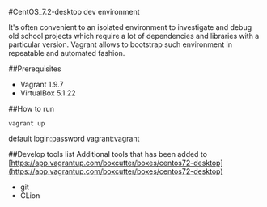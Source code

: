 #CentOS_7.2-desktop dev environment

It's often convenient to an isolated environment to investigate and debug old school projects which require a lot of dependencies and libraries with a particular version. Vagrant allows to bootstrap such environment in repeatable 
and automated fashion.

##Prerequisites
* Vagrant 1.9.7
* VirtualBox 5.1.22 

##How to run

    vagrant up

default login:password vagrant:vagrant

##Develop tools list
Additional tools that has been added to [https://app.vagrantup.com/boxcutter/boxes/centos72-desktop](https://app.vagrantup.com/boxcutter/boxes/centos72-desktop)

* git
* CLion
